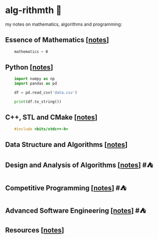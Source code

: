 # alg-rithmth 🌸

my notes on mathematics, algorithms and programming: 

## Essence of Mathematics [[notes](./mathematics/README.MD)]

```latex
    mathematics ~ θ

```

## Python [[notes](./python/README.MD)] 
```python
    import numpy as np
    import pandas as pd

    df = pd.read_csv('data.csv')

    print(df.to_string()) 
```

## C++, STL and CMake [[notes](./competitive_prog/)] 
```cpp
    #include <bits/stdc++-h>

```

## Data Structure and Algorithms [[notes](./competitive_prog/dsalgo.MD)]

## Design and Analysis of Algorithms [[notes](#)]  #⛺

## Competitive Programming [[notes](#)]  #⛺

## Advanced Software Engineering [[notes](#)]  #⛺

## Resources [[notes](RESOURCE.MD)] 